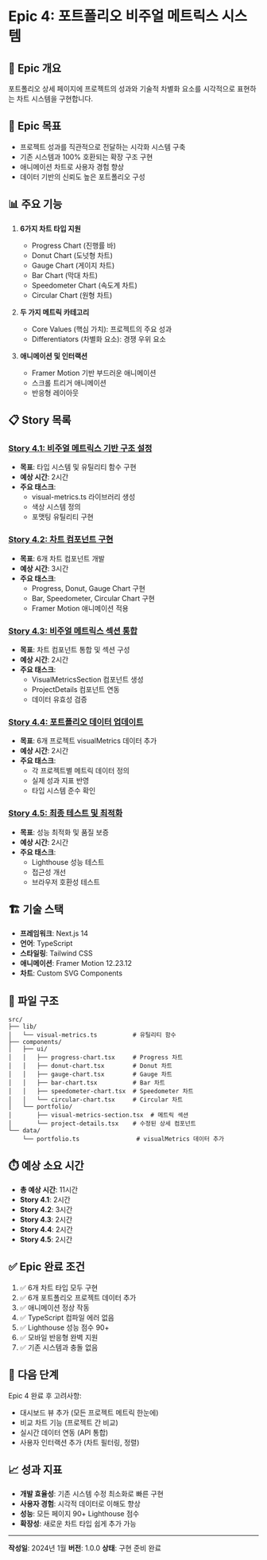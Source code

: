 # Epic 4: 포트폴리오 비주얼 메트릭스 시스템

## 📌 Epic 개요
포트폴리오 상세 페이지에 프로젝트의 성과와 기술적 차별화 요소를 시각적으로 표현하는 차트 시스템을 구현합니다.

## 🎯 Epic 목표
- 프로젝트 성과를 직관적으로 전달하는 시각화 시스템 구축
- 기존 시스템과 100% 호환되는 확장 구조 구현
- 애니메이션 차트로 사용자 경험 향상
- 데이터 기반의 신뢰도 높은 포트폴리오 구성

## 📊 주요 기능
1. **6가지 차트 타입 지원**
   - Progress Chart (진행률 바)
   - Donut Chart (도넛형 차트)
   - Gauge Chart (게이지 차트)
   - Bar Chart (막대 차트)
   - Speedometer Chart (속도계 차트)
   - Circular Chart (원형 차트)

2. **두 가지 메트릭 카테고리**
   - Core Values (핵심 가치): 프로젝트의 주요 성과
   - Differentiators (차별화 요소): 경쟁 우위 요소

3. **애니메이션 및 인터랙션**
   - Framer Motion 기반 부드러운 애니메이션
   - 스크롤 트리거 애니메이션
   - 반응형 레이아웃

## 📋 Story 목록

### [Story 4.1: 비주얼 메트릭스 기반 구조 설정](./story-4.1-visual-metrics-foundation-setup.md)
- **목표**: 타입 시스템 및 유틸리티 함수 구현
- **예상 시간**: 2시간
- **주요 태스크**:
  - visual-metrics.ts 라이브러리 생성
  - 색상 시스템 정의
  - 포맷팅 유틸리티 구현

### [Story 4.2: 차트 컴포넌트 구현](./story-4.2-chart-components-implementation.md)
- **목표**: 6개 차트 컴포넌트 개발
- **예상 시간**: 3시간
- **주요 태스크**:
  - Progress, Donut, Gauge Chart 구현
  - Bar, Speedometer, Circular Chart 구현
  - Framer Motion 애니메이션 적용

### [Story 4.3: 비주얼 메트릭스 섹션 통합](./story-4.3-visual-metrics-section-integration.md)
- **목표**: 차트 컴포넌트 통합 및 섹션 구성
- **예상 시간**: 2시간
- **주요 태스크**:
  - VisualMetricsSection 컴포넌트 생성
  - ProjectDetails 컴포넌트 연동
  - 데이터 유효성 검증

### [Story 4.4: 포트폴리오 데이터 업데이트](./story-4.4-portfolio-data-update.md)
- **목표**: 6개 프로젝트 visualMetrics 데이터 추가
- **예상 시간**: 2시간
- **주요 태스크**:
  - 각 프로젝트별 메트릭 데이터 정의
  - 실제 성과 지표 반영
  - 타입 시스템 준수 확인

### [Story 4.5: 최종 테스트 및 최적화](./story-4.5-final-testing-optimization.md)
- **목표**: 성능 최적화 및 품질 보증
- **예상 시간**: 2시간
- **주요 태스크**:
  - Lighthouse 성능 테스트
  - 접근성 개선
  - 브라우저 호환성 테스트

## 🏗️ 기술 스택
- **프레임워크**: Next.js 14
- **언어**: TypeScript
- **스타일링**: Tailwind CSS
- **애니메이션**: Framer Motion 12.23.12
- **차트**: Custom SVG Components

## 📁 파일 구조
```
src/
├── lib/
│   └── visual-metrics.ts          # 유틸리티 함수
├── components/
│   ├── ui/
│   │   ├── progress-chart.tsx     # Progress 차트
│   │   ├── donut-chart.tsx        # Donut 차트
│   │   ├── gauge-chart.tsx        # Gauge 차트
│   │   ├── bar-chart.tsx          # Bar 차트
│   │   ├── speedometer-chart.tsx  # Speedometer 차트
│   │   └── circular-chart.tsx     # Circular 차트
│   └── portfolio/
│       ├── visual-metrics-section.tsx  # 메트릭 섹션
│       └── project-details.tsx    # 수정된 상세 컴포넌트
└── data/
    └── portfolio.ts                # visualMetrics 데이터 추가
```

## ⏱️ 예상 소요 시간
- **총 예상 시간**: 11시간
- **Story 4.1**: 2시간
- **Story 4.2**: 3시간
- **Story 4.3**: 2시간
- **Story 4.4**: 2시간
- **Story 4.5**: 2시간

## ✅ Epic 완료 조건
1. ✅ 6개 차트 타입 모두 구현
2. ✅ 6개 포트폴리오 프로젝트 데이터 추가
3. ✅ 애니메이션 정상 작동
4. ✅ TypeScript 컴파일 에러 없음
5. ✅ Lighthouse 성능 점수 90+
6. ✅ 모바일 반응형 완벽 지원
7. ✅ 기존 시스템과 충돌 없음

## 🚀 다음 단계
Epic 4 완료 후 고려사항:
- 대시보드 뷰 추가 (모든 프로젝트 메트릭 한눈에)
- 비교 차트 기능 (프로젝트 간 비교)
- 실시간 데이터 연동 (API 통합)
- 사용자 인터랙션 추가 (차트 필터링, 정렬)

## 📈 성과 지표
- **개발 효율성**: 기존 시스템 수정 최소화로 빠른 구현
- **사용자 경험**: 시각적 데이터로 이해도 향상
- **성능**: 모든 페이지 90+ Lighthouse 점수
- **확장성**: 새로운 차트 타입 쉽게 추가 가능

---

**작성일**: 2024년 1월
**버전**: 1.0.0
**상태**: 구현 준비 완료